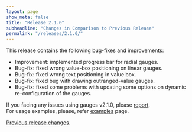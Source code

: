 ```yaml
---
layout: page
show_meta: false
title: "Release 2.1.0"
subheadline: "Changes in Comparison to Previous Release"
permalink: "/releases/2.1.0/"
---
```


This release contains the following bug-fixes and improvements:

 - Improvement: implemented progress bar for radial gauges.
 - Bug-fix: fixed wrong value-box positioning on linear gauges.
 - Bug-fix: fixed wrong text positioning in value box.
 - Bug-fix: fixed bug with drawing outranged-value gauges.
 - Bug-fix: fixed some problems with updating some options on dynamic re-configuration of the gauges.

If you facing any issues using gauges v2.1.0, please [report](https://github.com/Mikhus/canvas-gauges/issues).  
For usage examples, please, refer [examples]({{site.url}}/documentation/examples/) page.

[Previous release changes]({{site.url}}/releases/2.0.8/).
